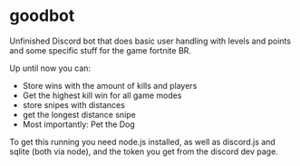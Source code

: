 # goodbot

Unfinished Discord bot that does basic user handling with levels and points and some specific stuff for the game fortnite BR.

Up until now you can:
 - Store wins with the amount of kills and players
 - Get the highest kill win for all game modes
 - store snipes with distances
 - get the longest distance snipe
 - Most importantly: Pet the Dog
 
 To get this running you need node.js installed, as well as discord.js and sqlite (both via node), and the token you get from the discord dev page.
